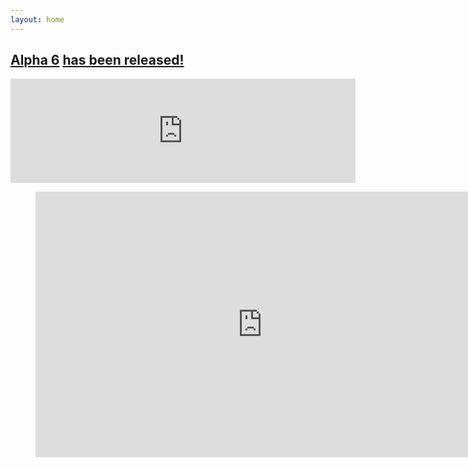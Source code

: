 ```yaml
---
layout: home
---
```


<div class="itch-embed">
  <h2><a href="https://soundasleepful.itch.io/adaptory" target="_blank">Alpha 6</a> <a href="https://stormcloak.games/2023/10/11/alpha-6" target="_blank">has been released!</a></h2>

  <iframe src="https://itch.io/embed/1764047?linkback=true&amp;bg_color=0f0f0f&amp;fg_color=d9d9d9&amp;link_color=F1DA92&amp;border_color=333333" width="552" height="167" frameborder="0"><a href="https://soundasleepful.itch.io/adaptory">Adaptory by soundasleepful</a></iframe>
</div>

<figure class="video">
  <iframe width="725" height="425" src="https://www.youtube.com/embed/ipI3hEsth0A" title="YouTube video player" frameborder="0" allow="accelerometer; autoplay; clipboard-write; encrypted-media; gyroscope; picture-in-picture" allowfullscreen></iframe>
</figure>
